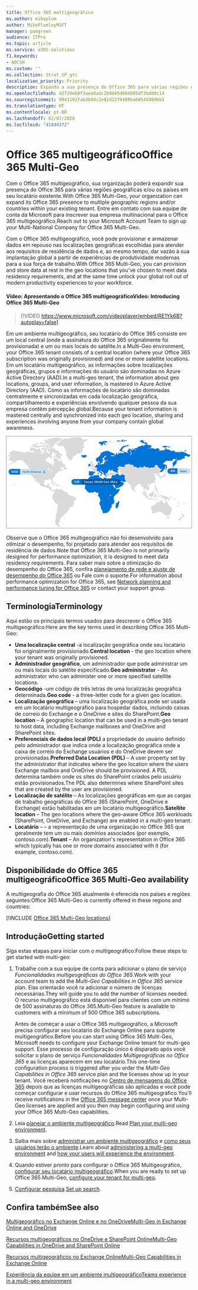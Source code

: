 ```yaml
---
title: Office 365 multigeográfico
ms.author: mikeplum
author: MikePlumleyMSFT
manager: pamgreen
audience: ITPro
ms.topic: article
ms.service: o365-solutions
f1.keywords:
- NOCSH
ms.custom: ''
ms.collection: Strat_SP_gtc
localization_priority: Priority
description: Expanda a sua presença do Office 365 para várias regiões geográficas com o Office 365 multigeográfico.
ms.openlocfilehash: d2729eb0f3aea0adc2b9d45d660805df3bdd0c14
ms.sourcegitcommit: 99411927abdb40c2e82d2279489ba60545989bb1
ms.translationtype: HT
ms.contentlocale: pt-BR
ms.lasthandoff: 02/07/2020
ms.locfileid: "41844372"
---
```

# <a name="office-365-multi-geo"></a><span data-ttu-id="ad558-103">Office 365 multigeográfico</span><span class="sxs-lookup"><span data-stu-id="ad558-103">Office 365 Multi-Geo</span></span>

<span data-ttu-id="ad558-104">Com o Office 365 multigeográfico, sua organização poderá expandir sua presença do Office 365 para várias regiões geográficas e/ou os países em seu locatário existente.</span><span class="sxs-lookup"><span data-stu-id="ad558-104">With Office 365 Multi-Geo, your organization can expand its Office 365 presence to multiple geographic regions and/or countries within your existing tenant.</span></span> <span data-ttu-id="ad558-105">Entre em contato com sua equipe de conta da Microsoft para inscrever sua empresa multinacional para o Office 365 multigeográfico.</span><span class="sxs-lookup"><span data-stu-id="ad558-105">Reach out to your Microsoft Account Team to sign up your Multi-National Company for Office 365 Multi-Geo.</span></span>
  
<span data-ttu-id="ad558-106">Com o Office 365 multigeográfico, você pode provisionar e armazenar dados em repouso nas localizações geográficas escolhidas para atender aos requisitos de residência de dados e, ao mesmo tempo, dar vazão à sua implantação global a partir de experiências de produtividade modernas para a sua força de trabalho.</span><span class="sxs-lookup"><span data-stu-id="ad558-106">With Office 365 Multi-Geo, you can provision and store data at rest in the geo locations that you've chosen to meet data residency requirements, and at the same time unlock your global roll out of modern productivity experiences to your workforce.</span></span>

#### <a name="video-introducing-office-365-multi-geo"></a><span data-ttu-id="ad558-107">Vídeo: Apresentando o Office 365 multigeográfico</span><span class="sxs-lookup"><span data-stu-id="ad558-107">Video: Introducing Office 365 Multi-Geo</span></span>

> [!VIDEO https://www.microsoft.com/videoplayer/embed/RE1Yk6B?autoplay=false]

<span data-ttu-id="ad558-108">Em um ambiente multigeográfico, seu locatário do Office 365 consiste em um local central (onde a assinatura do Office 365 originalmente foi provisionada) e um ou mais locais do satélite.</span><span class="sxs-lookup"><span data-stu-id="ad558-108">In a Multi-Geo environment, your Office 365 tenant consists of a central location (where your Office 365 subscription was originally provisioned) and one or more satellite locations.</span></span> <span data-ttu-id="ad558-109">Em um locatário multigeográfico, as informações sobre localizações geográficas, grupos e informações do usuário são dominadas no Azure Active Directory (AAD).</span><span class="sxs-lookup"><span data-stu-id="ad558-109">In a multi-geo tenant, the information about geo locations, groups, and user information, is mastered in Azure Active Directory (AAD).</span></span> <span data-ttu-id="ad558-110">Como as informações de locatário são dominadas centralmente e sincronizadas em cada localização geográfica, compartilhamento e experiências envolvendo qualquer pessoa da sua empresa contêm percepção global.</span><span class="sxs-lookup"><span data-stu-id="ad558-110">Because your tenant information is mastered centrally and synchronized into each geo location, sharing and experiences involving anyone from your company contain global awareness.</span></span>

![Captura de tela do menu do centro de administração do SharePoint](media/multi-geo-world-map.png)

<span data-ttu-id="ad558-112">Observe que o Office 365 multigeográfico não foi desenvolvido para otimizar o desempenho, foi projetado para atender aos requisitos de residência de dados.</span><span class="sxs-lookup"><span data-stu-id="ad558-112">Note that Office 365 Multi-Geo is not primarily designed for performance optimization, it is designed to meet data residency requirements.</span></span> <span data-ttu-id="ad558-113">Para saber mais sobre a otimização do desempenho do Office 365, confira [planejamento de rede e ajuste de desempenho do Office 365](https://support.office.com/article/e5f1228c-da3c-4654-bf16-d163daee8848) ou Fale com o suporte.</span><span class="sxs-lookup"><span data-stu-id="ad558-113">For information about performance optimization for Office 365, see [Network planning and performance tuning for Office 365](https://support.office.com/article/e5f1228c-da3c-4654-bf16-d163daee8848) or contact your support group.</span></span>

## <a name="terminology"></a><span data-ttu-id="ad558-114">Terminologia</span><span class="sxs-lookup"><span data-stu-id="ad558-114">Terminology</span></span>

<span data-ttu-id="ad558-115">Aqui estão os principais termos usados para descrever o Office 365 multigeográfico:</span><span class="sxs-lookup"><span data-stu-id="ad558-115">Here are the key terms used in describing Office 365 Multi-Geo:</span></span>

- <span data-ttu-id="ad558-116">**Uma localização central** -a localização geográfica onde seu locatário foi originalmente provisionado.</span><span class="sxs-lookup"><span data-stu-id="ad558-116">**Central location** - the geo location where your tenant was originally provisioned.</span></span>
- <span data-ttu-id="ad558-117">**Administrador geográfico**, um administrador que pode administrar um ou mais locais do satélite especificado.</span><span class="sxs-lookup"><span data-stu-id="ad558-117">**Geo administrator** - An administrator who can administer one or more specified satellite locations.</span></span>
- <span data-ttu-id="ad558-118">**Geocódigo** -um código de três letras de uma localização geográfica determinada.</span><span class="sxs-lookup"><span data-stu-id="ad558-118">**Geo code** - a three-letter code for a given geo location.</span></span>
- <span data-ttu-id="ad558-119">**Localização geográfica** – uma localização geográfica pode ser usada em um locatário multigeográfico para hospedar dados, incluindo caixas de correio do Exchange e o OneDrive e sites do SharePoint.</span><span class="sxs-lookup"><span data-stu-id="ad558-119">**Geo location** – A geographic location that can be used in a multi-geo tenant to host data, including Exchange mailboxes and OneDrive and SharePoint sites.</span></span>
- <span data-ttu-id="ad558-120">**Preferenciais de dados local (PDL)** a propriedade do usuário definido pelo administrador que indica onde a localização geográfica onde a caixa de correio do Exchange usuários e do OneDrive devem ser provisionadas.</span><span class="sxs-lookup"><span data-stu-id="ad558-120">**Preferred Data Location (PDL)** – A user property set by the administrator that indicates where the geo location where the users Exchange mailbox and OneDrive should be provisioned.</span></span> <span data-ttu-id="ad558-121">A PDL determina também onde os sites do SharePoint criados pelo usuário estão provisionados.</span><span class="sxs-lookup"><span data-stu-id="ad558-121">The PDL also determines where SharePoint sites that are created by the user are provisioned.</span></span>
- <span data-ttu-id="ad558-122">**Localização de satélite** – As localizações geográficas em que as cargas de trabalho geográficas do Office 365 (SharePoint, OneDrive e Exchange) estão habilitadas em um locatário multigeográfico.</span><span class="sxs-lookup"><span data-stu-id="ad558-122">**Satellite location** – The geo locations where the geo-aware Office 365 workloads (SharePoint, OneDrive, and Exchange) are enabled in a multi-geo tenant.</span></span>
- <span data-ttu-id="ad558-123">**Locatário** – – a representação de uma organização no Office 365 que geralmente tem um ou mais domínios associados (por exemplo, contoso.com).</span><span class="sxs-lookup"><span data-stu-id="ad558-123">**Tenant** – An organization's representation in Office 365 which typically has one or more domains associated with it (for example, contoso.com).</span></span>

## <a name="office-365-multi-geo-availability"></a><span data-ttu-id="ad558-124">Disponibilidade do Office 365 multigeográfico</span><span class="sxs-lookup"><span data-stu-id="ad558-124">Office 365 Multi-Geo availability</span></span>

<span data-ttu-id="ad558-125">A multigeografia do Office 365 atualmente é oferecida nos países e regiões seguintes:</span><span class="sxs-lookup"><span data-stu-id="ad558-125">Office 365 Multi-Geo is currently offered in these regions and countries:</span></span>

[!INCLUDE [Office 365 Multi-Geo locations](includes/office-365-multi-geo-locations.md)]

## <a name="getting-started"></a><span data-ttu-id="ad558-126">Introdução</span><span class="sxs-lookup"><span data-stu-id="ad558-126">Getting started</span></span>

<span data-ttu-id="ad558-127">Siga estas etapas para iniciar com o multigeográfico:</span><span class="sxs-lookup"><span data-stu-id="ad558-127">Follow these steps to get started with multi-geo:</span></span>

1. <span data-ttu-id="ad558-128">Trabalhe com a sua equipe de conta para adicionar o plano de serviço _Funcionalidades multigeográficas do Office 365_.</span><span class="sxs-lookup"><span data-stu-id="ad558-128">Work with your account team to add the _Multi-Geo Capabilities in Office 365_ service plan.</span></span> <span data-ttu-id="ad558-129">Elas orientarão você ra adicionar o número de licenças necessárias.</span><span class="sxs-lookup"><span data-stu-id="ad558-129">They will guide you to add the number of licenses needed.</span></span> <span data-ttu-id="ad558-130">O recurso multigeográfico está disponível para clientes com um mínimo de 500 assinaturas do Office 365.</span><span class="sxs-lookup"><span data-stu-id="ad558-130">Multi-Geo feature is available to customers with a minimum of 500 Office 365 subscriptions.</span></span>

   <span data-ttu-id="ad558-131">Antes de começar a usar o Office 365 multigeográfico, a Microsoft precisa configurar seu locatário do Exchange Online para suporte multigeográfico.</span><span class="sxs-lookup"><span data-stu-id="ad558-131">Before you can start using Office 365 Multi-Geo, Microsoft needs to configure your Exchange Online tenant for multi-geo support.</span></span> <span data-ttu-id="ad558-132">Esse processo de configuração único é disparado após você solicitar o plano de serviço *Funcionalidades Multigeográficas no Office 365* e as licenças aparecem em seu locatário.</span><span class="sxs-lookup"><span data-stu-id="ad558-132">This one-time configuration process is triggered after you order the *Multi-Geo Capabilities in Office 365* service plan and the licenses show up in your tenant.</span></span> <span data-ttu-id="ad558-133">Você receberá notificações no [Centro de mensagens do Office 365](https://support.office.com/article/38FB3333-BFCC-4340-A37B-DEDA509C2093) depois que as licenças multigeográficas são aplicadas e você pode começar configurar e usar recursos do Office 365 multigeográfico.</span><span class="sxs-lookup"><span data-stu-id="ad558-133">You'll receive notifications in the [Office 365 message center](https://support.office.com/article/38FB3333-BFCC-4340-A37B-DEDA509C2093) once your Multi-Geo licenses are applied and you then may begin configuring and using your Office 365 Multi-Geo capabilities.</span></span>

2. <span data-ttu-id="ad558-134">Leia [planejar o ambiente multigeográfico](plan-for-multi-geo.md).</span><span class="sxs-lookup"><span data-stu-id="ad558-134">Read [Plan your multi-geo environment](plan-for-multi-geo.md).</span></span>

3. <span data-ttu-id="ad558-135">Saiba mais sobre [administrar um ambiente multigeográfico](administering-a-multi-geo-environment.md) e [como seus usuários terão o ambiente](multi-geo-user-experience.md).</span><span class="sxs-lookup"><span data-stu-id="ad558-135">Learn about [administering a multi-geo environment](administering-a-multi-geo-environment.md) and [how your users will experience the environment](multi-geo-user-experience.md).</span></span>

4. <span data-ttu-id="ad558-136">Quando estiver pronto para configurar o Office 365 Multigeográfico, [configurar seu locatário multigeográfico](multi-geo-tenant-configuration.md).</span><span class="sxs-lookup"><span data-stu-id="ad558-136">When you are ready to set up Office 365 Multi-Geo, [configure your tenant for multi-geo](multi-geo-tenant-configuration.md).</span></span>

5. <span data-ttu-id="ad558-137">[Configurar pesquisa](configure-search-for-multi-geo.md).</span><span class="sxs-lookup"><span data-stu-id="ad558-137">[Set up search](configure-search-for-multi-geo.md).</span></span>

## <a name="see-also"></a><span data-ttu-id="ad558-138">Confira também</span><span class="sxs-lookup"><span data-stu-id="ad558-138">See also</span></span>

[<span data-ttu-id="ad558-139">Multigeográfico no Exchange Online e no OneDrive</span><span class="sxs-lookup"><span data-stu-id="ad558-139">Multi-Geo in Exchange Online and OneDrive</span></span>](https://Aka.ms/GoMultiGeo)

[<span data-ttu-id="ad558-140">Recursos multigeográficos no OneDrive e SharePoint Online</span><span class="sxs-lookup"><span data-stu-id="ad558-140">Multi-Geo Capabilities in OneDrive and SharePoint Online</span></span>](https://docs.microsoft.com/office365/enterprise/multi-geo-capabilities-in-onedrive-and-sharepoint-online-in-office-365)

[<span data-ttu-id="ad558-141">Recursos multigeográficos no Exchange Online</span><span class="sxs-lookup"><span data-stu-id="ad558-141">Multi-Geo Capabilities in Exchange Online</span></span>](https://docs.microsoft.com/office365/enterprise/multi-geo-capabilities-in-exchange-online)

[<span data-ttu-id="ad558-142">Experiência da equipe em um ambiente multigeográfico</span><span class="sxs-lookup"><span data-stu-id="ad558-142">Teams experience in a multi-geo environment</span></span>](https://docs.microsoft.com/microsoftteams/teams-experience-o365odb-spo-multi-geo)
